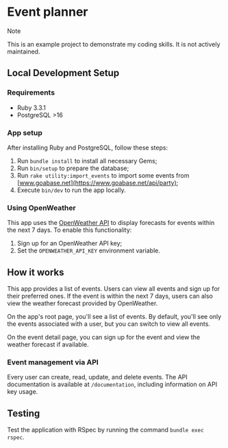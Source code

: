 # Event planner

> [!NOTE]
> This is an example project to demonstrate my coding skills. It is not actively maintained.

## Local Development Setup

### Requirements

* Ruby 3.3.1
* PostgreSQL >16

### App setup

After installing Ruby and PostgreSQL, follow these steps:

1. Run `bundle install` to install all necessary Gems;
2. Run `bin/setup` to prepare the database;
3. Run `rake utility:import_events` to import some events from [www.goabase.net](https://www.goabase.net/api/party);
4. Execute `bin/dev` to run the app locally.

### Using OpenWeather

This app uses the [OpenWeather API](https://openweathermap.org/) to display forecasts for events within the next 7 days. To enable this functionality:

1. Sign up for an OpenWeather API key;
2. Set the `OPENWEATHER_API_KEY` environment variable.

## How it works

This app provides a list of events. Users can view all events and sign up for their preferred ones. If the event is within the next 7 days, users can also view the weather forecast provided by OpenWeather.

On the app's root page, you'll see a list of events. By default, you'll see only the events associated with a user, but you can switch to view all events.

On the event detail page, you can sign up for the event and view the weather forecast if available.

### Event management via API

Every user can create, read, update, and delete events. The API documentation is available at `/documentation`, including information on API key usage.

## Testing

Test the application with RSpec by running the command `bundle exec rspec`.

